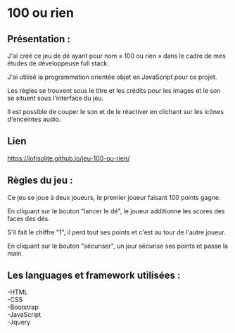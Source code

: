 # 100 ou rien

## Présentation :

J'ai créé ce jeu de dé ayant pour nom « 100 ou rien » dans le cadre de mes études de développeuse full stack.

J'ai utilisé la programmation orientée objet en JavaScript pour ce projet.

Les règles se trouvent sous le titre et les crédits pour les images et le son se situent sous l'interface du jeu.

Il est possible de couper le son et de le réactiver en clichant sur les icônes d'enceintes audio.

## Lien
https://lofisolite.github.io/jeu-100-ou-rien/

## Règles du jeu :
Ce jeu se joue à deux joueurs, le premier joueur faisant 100 points gagne.

En cliquant sur le bouton "lancer le dé", le joueur additionne les scores des faces des dés. 

S'il fait le chiffre "1", il perd tout ses points et c'est au tour de l'autre joueur.

En cliquant sur le bouton "sécuriser", un jour sécurise ses points et passe la main.


## Les languages et framework utilisées :
-HTML  
-CSS  
-Bootstrap  
-JavaScript  
-Jquery  
